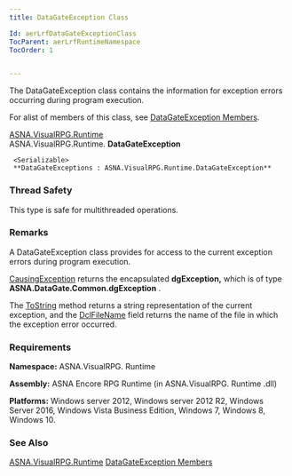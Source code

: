 ```yaml
---
title: DataGateException Class

Id: aerLrfDataGateExceptionClass
TocParent: aerLrfRuntimeNamespace
TocOrder: 1


---
```


The DataGateException class contains the information for exception errors occurring during program execution. 

For alist of members of this class, see [DataGateException Members](aerLrfDataGateExceptionMembers.html). 

[ASNA.VisualRPG.Runtime](aerLrfRuntimeNamespace.html) <br /> ASNA.VisualRPG.Runtime. **DataGateException** 

```
 <Serializable>
 **DataGateExceptions : ASNA.VisualRPG.Runtime.DataGateException** 
```

### Thread Safety
This type is safe for multithreaded operations.

### Remarks
A DataGateException class provides for access to the current exception errors during program execution. 

[CausingException](ToString_Method_DGEClass.html) returns the encapsulated **dgException,** which is of type **ASNA.DataGate.Common.dgException** . 

The [ToString](ToString_Method_DGEClass.html) method returns a string representation of the current exception, and the [DclFileName](ToString_Method_DGEClass.html) field returns the name of the file in which the exception error occurred. 

### Requirements
**Namespace:** ASNA.VisualRPG. Runtime 

**Assembly:** ASNA Encore RPG Runtime (in ASNA.VisualRPG. Runtime .dll) 

**Platforms:** Windows server 2012, Windows server 2012 R2, Windows Server 2016, Windows Vista Business Edition, Windows 7, Windows 8, Windows 10. 

### See Also
[ASNA.VisualRPG.Runtime](aerLrfRuntimeNamespace.html)
[DataGateException Members](aerLrfDataGateExceptionMembers.html) 

